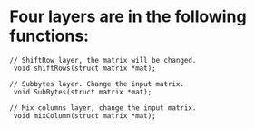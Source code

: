 # Four layers are in the following functions:
```
// ShiftRow layer, the matrix will be changed.
 void shiftRows(struct matrix *mat);

// Subbytes layer. Change the input matrix.
 void SubBytes(struct matrix *mat);

// Mix columns layer, change the input matrix.
 void mixColumn(struct matrix *mat);
 ```